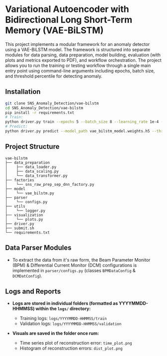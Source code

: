 # Variational Autoencoder with Bidirectional Long Short-Term Memory (VAE-BiLSTM)

This project implements a modular framework for an anomaly detector using a VAE-BiLSTM model. The framework is structured into separate modules for data parsing, data preparation, model building, evaluation (with plots and metrics exported to PDF), and workflow orchestration. The project allows you to run the training or testing workflow through a single main entry point using command-line arguments including epochs, batch size, and threshold percentile for detecting anomaly.

## Installation

   ```bash
   git clone SNS_Anomaly_Detection/vae-bilstm
   cd SNS_Anomaly_Detection/vae-bilstm
   pip install -r requirements.txt
   # Train:
   python driver.py train --epochs 5 --batch_size 8 --learning_rate 1e-4 --latent_dim 32 --model_path vae_bilstm_model.weights.h5 --tensorboard_logdir logs/fit
   # Predict:
   python driver.py predict --model_path vae_bilstm_model.weights.h5 --threshold_percentile 90
   ```

## Project Structure

```
vae-bilstm
├── data_preparation
│    ├── data_loader.py
│    ├── data_scaling.py
│    └── data_transformer.py
├── factories
│    └── sns_raw_prep_sep_dnn_factory.py
├── model
│    └── vae_bilstm.py
├── parser
│    └── configs.py
├── utils
│    └── logger.py
├── visualization
│    └── plots.py
├── driver.py
├── submit.sh
└── requirements.txt
```

## Data Parser Modules

- To extract the data from it's raw form, the Beam Parameter Monitor (BPM) & Differential Current Monitor (DCM) configurations is implemented in `parser/configs.py` (classes  `BPMDataConfig` & `DCMDatConfig`).

## Logs and Reports 

- **Logs are stored in individual folders (formatted as YYYYMMDD-HHMMSS) within the `logs/` directory:**
  - Training logs: `logs/YYYYMMDD-HHMMSS/train`
  - Validation logs: `logs/YYYYMMDD-HHMMSS/validation`

- **Visuals are saved in the folder once rum:**
  - Time series plot of reconstruction error: `time_plot.png`
  - Histogram of reconstruction errors: `dist_plot.png`
